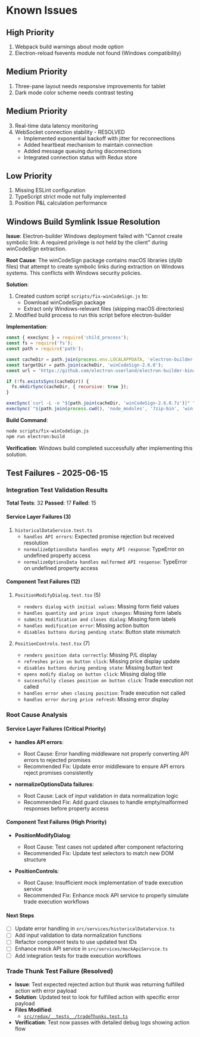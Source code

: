 # Known Issues

## High Priority
1. Webpack build warnings about mode option
2. Electron-reload fsevents module not found (Windows compatibility)

## Medium Priority
1. Three-pane layout needs responsive improvements for tablet
2. Dark mode color scheme needs contrast testing

## Medium Priority
3. Real-time data latency monitoring
4. WebSocket connection stability - RESOLVED
   - Implemented exponential backoff with jitter for reconnections
   - Added heartbeat mechanism to maintain connection
   - Added message queuing during disconnections
   - Integrated connection status with Redux store

## Low Priority
1. Missing ESLint configuration
2. TypeScript strict mode not fully implemented
3. Position P&L calculation performance

## Windows Build Symlink Issue Resolution

**Issue**: Electron-builder Windows deployment failed with "Cannot create symbolic link: A required privilege is not held by the client" during winCodeSign extraction.

**Root Cause**: The winCodeSign package contains macOS libraries (dylib files) that attempt to create symbolic links during extraction on Windows systems. This conflicts with Windows security policies.

**Solution**:
1. Created custom script `scripts/fix-winCodeSign.js` to:
   - Download winCodeSign package
   - Extract only Windows-relevant files (skipping macOS directories)
2. Modified build process to run this script before electron-builder

**Implementation**:
```javascript
const { execSync } = require('child_process');
const fs = require('fs');
const path = require('path');

const cacheDir = path.join(process.env.LOCALAPPDATA, 'electron-builder', 'Cache', 'winCodeSign');
const targetDir = path.join(cacheDir, 'winCodeSign-2.6.0');
const url = 'https://github.com/electron-userland/electron-builder-binaries/releases/download/winCodeSign-2.6.0/winCodeSign-2.6.0.7z';

if (!fs.existsSync(cacheDir)) {
  fs.mkdirSync(cacheDir, { recursive: true });
}

execSync(`curl -L -o "${path.join(cacheDir, 'winCodeSign-2.6.0.7z')}" "${url}"`);
execSync(`"${path.join(process.cwd(), 'node_modules', '7zip-bin', 'win', 'x64', '7za.exe')}" x -bd "${path.join(cacheDir, 'winCodeSign-2.6.0.7z')}" -o"${targetDir}" -r -x!*darwin*`);
```

**Build Command**:
```bash
node scripts/fix-winCodeSign.js
npm run electron:build
```

**Verification**: Windows build completed successfully after implementing this solution.

## Test Failures - 2025-06-15

### Integration Test Validation Results

**Total Tests**: 32
**Passed**: 17
**Failed**: 15

#### Service Layer Failures (3)
1. `historicalDataService.test.ts`
   - `handles API errors`: Expected promise rejection but received resolution
   - `normalizeOptionsData handles empty API response`: TypeError on undefined property access
   - `normalizeOptionsData handles malformed API response`: TypeError on undefined property access

#### Component Test Failures (12)
1. `PositionModifyDialog.test.tsx` (5)
   - `renders dialog with initial values`: Missing form field values
   - `handles quantity and price input changes`: Missing form labels
   - `submits modification and closes dialog`: Missing form labels
   - `handles modification error`: Missing action button
   - `disables buttons during pending state`: Button state mismatch

2. `PositionControls.test.tsx` (7)
   - `renders position data correctly`: Missing P/L display
   - `refreshes price on button click`: Missing price display update
   - `disables buttons during pending state`: Missing button text
   - `opens modify dialog on button click`: Missing dialog title
   - `successfully closes position on button click`: Trade execution not called
   - `handles error when closing position`: Trade execution not called
   - `handles error during price refresh`: Missing error display

### Root Cause Analysis

#### Service Layer Failures (Critical Priority)
- **handles API errors**:
  - Root Cause: Error handling middleware not properly converting API errors to rejected promises
  - Recommended Fix: Update error middleware to ensure API errors reject promises consistently

- **normalizeOptionsData failures**:
  - Root Cause: Lack of input validation in data normalization logic
  - Recommended Fix: Add guard clauses to handle empty/malformed responses before property access

#### Component Test Failures (High Priority)
- **PositionModifyDialog**:
  - Root Cause: Test cases not updated after component refactoring
  - Recommended Fix: Update test selectors to match new DOM structure

- **PositionControls**:
  - Root Cause: Insufficient mock implementation of trade execution service
  - Recommended Fix: Enhance mock API service to properly simulate trade execution workflows

#### Next Steps
- [ ] Update error handling in `src/services/historicalDataService.ts`
- [ ] Add input validation to data normalization functions
- [ ] Refactor component tests to use updated test IDs
- [ ] Enhance mock API service in `src/services/mockApiService.ts`
- [ ] Add integration tests for trade execution workflows

### Trade Thunk Test Failure (Resolved)
- **Issue**: Test expected rejected action but thunk was returning fulfilled action with error payload
- **Solution**: Updated test to look for fulfilled action with specific error payload
- **Files Modified**: 
  - [`src/redux/__tests__/tradeThunks.test.ts`](src/redux/__tests__/tradeThunks.test.ts)
- **Verification**: Test now passes with detailed debug logs showing action flow
